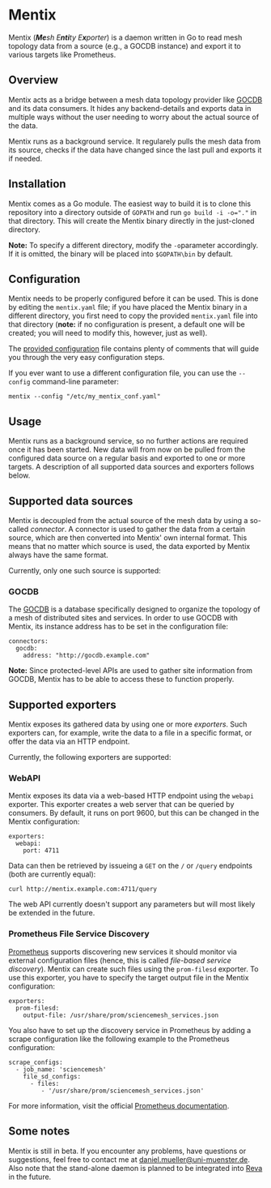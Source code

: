 # Mentix
Mentix (_**Me**sh E**nti**ty E**x**porter_) is a daemon written in Go to read mesh topology data from a source (e.g., a GOCDB instance) and export it to various targets like Prometheus.

## Overview
Mentix acts as a bridge between a mesh data topology provider like [GOCDB](https://wiki.egi.eu/wiki/GOCDB/Documentation_Index) and its data consumers. It hides any backend-details and exports data in multiple ways without the user needing to worry about the actual source of the data.

Mentix runs as a background service. It regularely pulls the mesh data from its source, checks if the data have changed since the last pull and exports it if needed.
 
 ## Installation
 Mentix comes as a Go module. The easiest way to build it is to clone this repository into a directory outside of `GOPATH` and run `go build -i -o="."` in that directory. This will create the Mentix binary directly in the just-cloned directory.
 
 **Note:** To specify a different directory, modify the `-o`parameter accordingly. If it is omitted, the binary will be placed into `$GOPATH\bin` by default.
 
 ## Configuration
 Mentix needs to be properly configured before it can be used. This is done by editing the `mentix.yaml` file; if you have placed the Mentix binary in a different directory, you first need to copy the provided `mentix.yaml` file into that directory (**note:** if no configuration is present, a default one will be created; you will need to modify this, however, just as well).

The [provided configuration](mentix.yaml) file contains plenty of comments that will guide you through the very easy configuration steps.

If you ever want to use a different configuration file, you can use the `--config` command-line parameter:
    
    mentix --config "/etc/my_mentix_conf.yaml"

## Usage
Mentix runs as a background service, so no further actions are required once it has been started. New data will from now on be pulled from the configured data source on a regular basis and exported to one or more targets. A description of all supported data sources and exporters follows below.

## Supported data sources
Mentix is decoupled from the actual source of the mesh data by using a so-called _connector_. A connector is used to gather the data from a certain source, which are then converted into Mentix' own internal format. This means that no matter which source is used, the data exported by Mentix always have the same format.

Currently, only one such source is supported:

### GOCDB 
The [GOCDB](https://wiki.egi.eu/wiki/GOCDB/Documentation_Index) is a database specifically designed to organize the topology of a mesh of distributed sites and services. In order to use GOCDB with Mentix, its instance address has to be set in the configuration file:
    
    connectors:
      gocdb:
        address: "http://gocdb.example.com"

**Note:** Since protected-level APIs are used to gather site information from GOCDB, Mentix has to be able to access these to function properly.

## Supported exporters
Mentix exposes its gathered data by using one or more _exporters_. Such exporters can, for example, write the data to a file in a specific format, or offer the data via an HTTP endpoint.

Currently, the following exporters are supported:

### WebAPI
Mentix exposes its data via a web-based HTTP endpoint using the `webapi` exporter. This exporter creates a web server that can be queried by consumers. By default, it runs on port 9600, but this can be changed in the Mentix configuration:

    exporters:
      webapi:
        port: 4711
        
Data can then be retrieved by issueing a `GET` on the `/` or `/query` endpoints (both are currently equal):

    curl http://mentix.example.com:4711/query
    
The web API currently doesn't support any parameters but will most likely be extended in the future. 

### Prometheus File Service Discovery
[Prometheus](https://prometheus.io/) supports discovering new services it should monitor via external configuration files (hence, this is called _file-based service discovery_). Mentix can create such files using the `prom-filesd` exporter. To use this exporter, you have to specify the target output file in the Mentix configuration:

    exporters:
      prom-filesd:      
        output-file: /usr/share/prom/sciencemesh_services.json

You also have to set up the discovery service in Prometheus by adding a scrape configuration like the following example to the Prometheus configuration:

    scrape_configs:
      - job_name: 'sciencemesh'
        file_sd_configs:
          - files:
             - '/usr/share/prom/sciencemesh_services.json'
            
For more information, visit the official [Prometheus documentation](https://prometheus.io/docs/prometheus/latest/configuration/configuration/#file_sd_config).

## Some notes
Mentix is still in beta. If you encounter any problems, have questions or suggestions, feel free to contact me at [daniel.mueller@uni-muenster.de](mailto:daniel.mueller@uni-muenster.de). Also note that the stand-alone daemon is planned to be integrated into [Reva](https://reva.link/) in the future.
